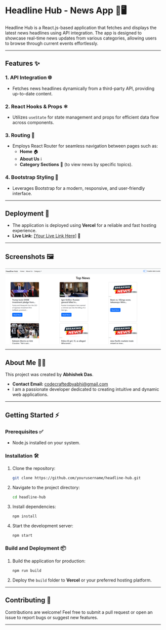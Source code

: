 # Headline Hub - News App 📰🖥️

Headline Hub is a React.js-based application that fetches and displays the latest news headlines using API integration. The app is designed to showcase real-time news updates from various categories, allowing users to browse through current events effortlessly.

---

## Features ✨

### 1. **API Integration** 🌐
- Fetches news headlines dynamically from a third-party API, providing up-to-date content.

### 2. **React Hooks & Props** ⚛️
- Utilizes `useState` for state management and props for efficient data flow across components.

### 3. **Routing** 🔗
- Employs React Router for seamless navigation between pages such as:
  - **Home** 🏠
  - **About Us** ℹ️
  - **Category Sections** 📂 (to view news by specific topics).

### 4. **Bootstrap Styling** 🎨
- Leverages Bootstrap for a modern, responsive, and user-friendly interface.

---

## Deployment 🚀

- The application is deployed using **Vercel** for a reliable and fast hosting experience.
- **Live Link:** [[Your Live Link Here]](https://headlinehub-iota.vercel.app/) 🔗

---

## Screenshots 🖼️

<img src="SS.png">

---

## About Me 🙋‍♂️

This project was created by **Abhishek Das**.

- **Contact Email:** [codecraftedbyabhi@gmail.com](mailto:codecraftedbyabhi@gmail.com)
- I am a passionate developer dedicated to creating intuitive and dynamic web applications.

---

## Getting Started ⚡

### Prerequisites ✅
- Node.js installed on your system.

### Installation 🛠️
1. Clone the repository:
   ```bash
   git clone https://github.com/yourusername/headline-hub.git
   ```
2. Navigate to the project directory:
   ```bash
   cd headline-hub
   ```
3. Install dependencies:
   ```bash
   npm install
   ```
4. Start the development server:
   ```bash
   npm start
   ```

### Build and Deployment 📦
1. Build the application for production:
   ```bash
   npm run build
   ```
2. Deploy the `build` folder to **Vercel** or your preferred hosting platform.

---

## Contributing 🤝
Contributions are welcome! Feel free to submit a pull request or open an issue to report bugs or suggest new features.

---
